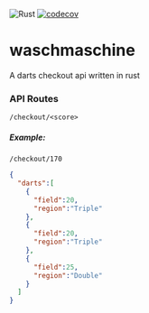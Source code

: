 ![Rust](https://github.com/fxwiegand/waschmaschine/workflows/Rust/badge.svg)
[![codecov](https://codecov.io/gh/fxwiegand/waschmaschine/branch/main/graph/badge.svg?token=RX8MBLC73T)](https://codecov.io/gh/fxwiegand/waschmaschine)

# waschmaschine
A darts checkout api written in rust

### API Routes
`/checkout/<score>`
 
##### Example:
`/checkout/170`

```json
{
  "darts":[
    {
      "field":20,
      "region":"Triple"
    },
    {
      "field":20,
      "region":"Triple"
    },
    {
      "field":25,
      "region":"Double"
    }
  ]
}
```



